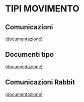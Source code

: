 # TIPI MOVIMENTO

## Comunicazioni

[(documentazione)](./comunicazioni/README.md)

## Documenti tipo

[(documentazione)](./documenti-tipo/README.md)

## Comunicazioni Rabbit

[(documentazione)](./comunicazioni-rabbit/README.md)